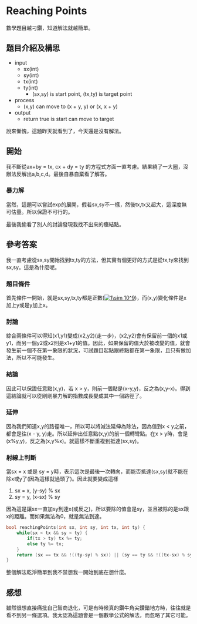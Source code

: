 # Reaching Points
數學題目越刁鑽，知道解法就越簡單。
## 題目介紹及構思
- input
  - sx(int)
  - sy(int)
  - tx(int)
  - ty(int)
    - (sx,sy) is start point, (tx,ty) is target point
- process
  - (x,y) can move to (x + y, y) or (x, x + y)
- output
  - return true is start can move to target

說來慚愧，這題昨天就看到了，今天還是沒有解法。

## 開始
我不斷從ax+by = tx, cx + dy = ty 的方程式方面一直考慮。結果繞了一大圈，沒辦法反解出a,b,c,d。最後自暴自棄看了解答。

### 暴力解
當然，這題可以嘗試exp的展開，假若sx,sy不一樣，然後tx,tx又超大，這深度無可估量。所以保證不可行的。

最後我偷看了別人的討論發現我找不出來的癥結點。

## 參考答案
我一直考慮從sx,sy開始找到tx,ty的方法，但其實有個更好的方式是從tx,ty來找到sx,sy。這是為什麼呢。

### 題目條件
首先條件一開始，就是sx,sy,tx,ty都是正數(<a href="https://www.codecogs.com/eqnedit.php?latex=1\sim&space;10^9" target="_blank"><img src="https://latex.codecogs.com/gif.latex?1\sim&space;10^9" title="1\sim 10^9" /></a>)，而(x,y)變化條件是x加上y或是y加上x。

### 討論
綜合兩條件可以得知(x1,y1)變成(x2,y2)(走一步)，(x2,y2)會有保留前一個的x1或y1，而另一個y2或x2則是x1+y1的值。因此，如果保留的值大於被改變的值，就會發生前一個不在第一象限的狀況，可試題目起點跟終點都在第一象限，且只有做加法，所以不可能發生。

### 結論
因此可以保證任意點(x,y)，若 x > y，則前一個點是(x-y,y)，反之為(x,y-x)。得到這結論就可以從剛剛暴力解的指數成長變成其中一個路徑了。

### 延伸
因為我們知道x,y的路徑唯一，所以可以將減法延伸為除法，因為值到x < y之前，都會是往(x - y, y)走。所以延伸出任意點(x,y)的前一個轉彎點。在x > y時，會是(x%y,y)，反之為(x,y%x)。就這樣不斷重複到抵達(sx,sy)。

### 射線上判斷
當sx = x 或是 sy = y時，表示這次是最後一次轉向，而能否抵達(sx,sy)就不能在除x或y了(因為這樣就過頭了)。因此就要變成這樣
1. sx = x, (y-sy) % sx
2. sy = y, (x-sx) % sy

因為這是讓sx一直加sy到達x(或反之)，所以要除的值會是sy，並且被除的是sx跟x的距離。而如果無法為0，就是無法到達。

```C++ =
bool reachingPoints(int sx, int sy, int tx, int ty) {
    while(sx < tx && sy < ty) {
        if(tx > ty) tx %= ty;
        else ty %= tx;
    }
    return (sx == tx && !((ty-sy) % sx)) || (sy == ty && !((tx-sx) % sy));
}
```

整個解法乾淨簡單到我不禁想我一開始到底在想什麼。

## 感想
雖然很想直接痛批自己智商退化，可是有時候真的鑽牛角尖鑽錯地方時，往往就是看不到另一條選項。我太認為這題會是一個數學公式的解法，而忽略了其它可能。